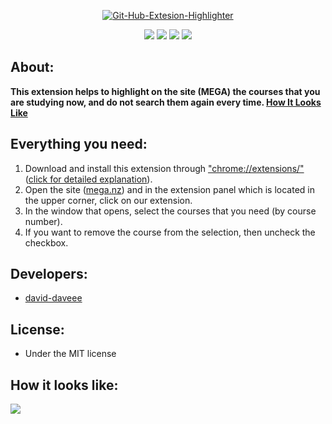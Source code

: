 
<p align = "center"><a href="https://ibb.co/wM6fJVk"><img src="https://i.ibb.co/Ch0fJgc/Git-Hub-Extesion-Highlighter.png" alt="Git-Hub-Extesion-Highlighter" border="0"></a> </p>
<p align = "center" >
<img src="https://img.shields.io/badge/Version-v1.0(Alpha)-success "border="0">
<img src="https://img.shields.io/badge/Manifest-v2.0-ff69b4"border="0">
<img src="https://img.shields.io/badge/API-chrome.storage-orange">
<a href= "https://discord.com/channels/761272611476602942/761272611476602945"><img src="https://img.shields.io/github/license/david-daveee/Extension-Highligher.svg"><a/>
</p>


## About:
**This extension helps to highlight on the site (MEGA) the courses that you are studying now,
  and do not search them again every time. <a href="https://github.com/david-daveee/Extension-Highligher#how-it-looks-like">How It Looks Like</a>**
## Everything you need:
1.  Download and install this extension through <a href="chrome://extensions/">"chrome://extensions/"</a> (<a href="https://dev.to/ben/how-to-install-chrome-extensions-manually-from-github-1612">click for detailed explanation</a>). </br>
2.  Open the site (<a href="https://mega.nz/folder/0Sg0iD4B#0OPF1JJgFjtYoJuStlsCtA">mega.nz</a>) and in the extension panel which is located in the upper corner, click on our extension. </br>
3.  In the window that opens, select the courses that you need (by course number). </br>
4.  If you want to remove the course from the selection, then uncheck the checkbox. </br>
## Developers:</br>
- <a href="https://github.com/david-daveee">david-daveee</a>

## License:
- Under the MIT license

## How it looks like:
<img src="https://user-images.githubusercontent.com/84546888/235386953-8c45767b-d8a9-4f39-a122-1bf1430f9063.gif"  align="center">

